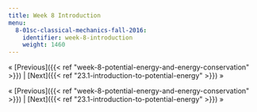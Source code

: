 ```yaml
---
title: Week 8 Introduction
menu:
  8-01sc-classical-mechanics-fall-2016:
    identifier: week-8-introduction
    weight: 1460
---
```

« [Previous]({{< ref "week-8-potential-energy-and-energy-conservation" >}}) | [Next]({{< ref "23.1-introduction-to-potential-energy" >}}) »

« [Previous]({{< ref "week-8-potential-energy-and-energy-conservation" >}}) | [Next]({{< ref "23.1-introduction-to-potential-energy" >}}) »